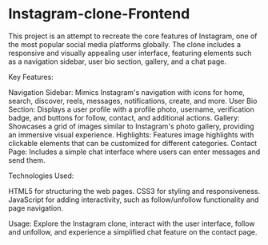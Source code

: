 # Instagram-clone-Frontend
This project is an attempt to recreate the core features of Instagram, one of the most popular social media platforms globally. The clone includes a responsive and visually appealing user interface, featuring elements such as a navigation sidebar, user bio section, gallery, and a chat page. 

Key Features:

Navigation Sidebar: Mimics Instagram's navigation with icons for home, search, discover, reels, messages, notifications, create, and more.
User Bio Section: Displays a user profile with a profile photo, username, verification badge, and buttons for follow, contact, and additional actions.
Gallery: Showcases a grid of images similar to Instagram's photo gallery, providing an immersive visual experience.
Highlights: Features image highlights with clickable elements that can be customized for different categories.
Contact Page: Includes a simple chat interface where users can enter messages and send them.

Technologies Used:

HTML5 for structuring the web pages.
CSS3 for styling and responsiveness.
JavaScript for adding interactivity, such as follow/unfollow functionality and page navigation.

Usage:
Explore the Instagram clone, interact with the user interface, follow and unfollow, and experience a simplified chat feature on the contact page.

